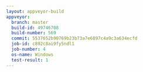 ```yaml
---
layout: appveyor-build
appveyor:
  branch: master
  build-id: 49746708
  build-number: 569
  commit: 5537652b90769b23b73a7e6897c4a9c3a634ecfd
  job-id: c892c8ai9fy5ndl1
  job-number: 4
  os-name: Windows
  test-result: 1
---
```

